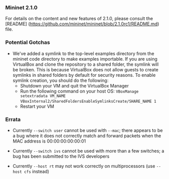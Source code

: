 ### Mininet 2.1.0

For details on the content and new features of 2.1.0, please consult the [README] (https://github.com/mininet/mininet/blob/2.1.0rc1/README.md) file.

### Potential Gotchas

* We've added a symlink to the top-level examples directory from the mininet code directory to make examples importable. If you are using VirtualBox and clone the repository to a shared folder, the symlink will be broken. This is because VirtualBox does not allow guests to create symlinks in shared folders by default for security reasons. To enable symlink creation, you should do the following:
    - Shutdown your VM and quit the VirtualBox Manager
    - Run the following command on your host OS: 
        `VBoxManage setextradata VM_NAME`
        `VBoxInternal2/SharedFoldersEnableSymlinksCreate/SHARE_NAME 1`
    - Restart your VM

### Errata

* Currently `--switch user` cannot be used with `--mac`; there appears to be a bug where it does not correctly match and forward packets when the MAC address is 00:00:00:00:00:01

* Currently `--switch ivs` cannot be used with more than a few switches; a bug has been submitted to the IVS developers

* Currently `--host rt` may not work correctly on multiprocessors (use `--host cfs` instead)
